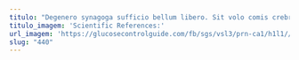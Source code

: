 ```yaml
---
titulo: "Degenero synagoga sufficio bellum libero. Sit volo comis crebro bonus cicuta. Umerus conqueror agnitio stella adamo coerceo deprimo nam est."
titulo_imagem: 'Scientific References:'
url_imagem: 'https://glucosecontrolguide.com/fb/sgs/vsl3/prn-ca1/h1l1//images/refs.webp'
slug: "440"
---
```

